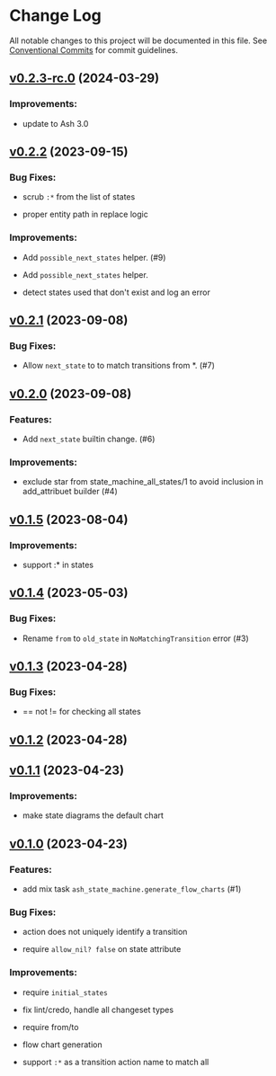 # Change Log

All notable changes to this project will be documented in this file.
See [Conventional Commits](Https://conventionalcommits.org) for commit guidelines.

<!-- changelog -->

## [v0.2.3-rc.0](https://github.com/ash-project/ash_state_machine/compare/v0.2.2...v0.2.3-rc.0) (2024-03-29)




### Improvements:

* update to Ash 3.0

## [v0.2.2](https://github.com/ash-project/ash_state_machine/compare/v0.2.1...v0.2.2) (2023-09-15)




### Bug Fixes:

* scrub `:*` from the list of states

* proper entity path in replace logic

### Improvements:

* Add `possible_next_states` helper. (#9)

* Add `possible_next_states` helper.

* detect states used that don't exist and log an error

## [v0.2.1](https://github.com/ash-project/ash_state_machine/compare/v0.2.0...v0.2.1) (2023-09-08)




### Bug Fixes:

* Allow `next_state` to to match transitions from *. (#7)

## [v0.2.0](https://github.com/ash-project/ash_state_machine/compare/v0.1.5...v0.2.0) (2023-09-08)




### Features:

* Add `next_state` builtin change. (#6)

### Improvements:

* exclude star from state_machine_all_states/1 to avoid inclusion in add_attribuet builder (#4)

## [v0.1.5](https://github.com/ash-project/ash_state_machine/compare/v0.1.4...v0.1.5) (2023-08-04)




### Improvements:

* support :* in states

## [v0.1.4](https://github.com/ash-project/ash_state_machine/compare/v0.1.3...v0.1.4) (2023-05-03)




### Bug Fixes:

* Rename `from` to `old_state` in `NoMatchingTransition` error (#3)

## [v0.1.3](https://github.com/ash-project/ash_state_machine/compare/v0.1.2...v0.1.3) (2023-04-28)




### Bug Fixes:

* == not != for checking all states

## [v0.1.2](https://github.com/ash-project/ash_state_machine/compare/v0.1.1...v0.1.2) (2023-04-28)




## [v0.1.1](https://github.com/ash-project/ash_state_machine/compare/v0.1.0...v0.1.1) (2023-04-23)




### Improvements:

* make state diagrams the default chart

## [v0.1.0](https://github.com/ash-project/ash_state_machine/compare/v0.1.0...v0.1.0) (2023-04-23)




### Features:

* add mix task `ash_state_machine.generate_flow_charts` (#1)

### Bug Fixes:

* action does not uniquely identify a transition

* require `allow_nil? false` on state attribute

### Improvements:

* require `initial_states`

* fix lint/credo, handle all changeset types

* require from/to

* flow chart generation

* support `:*` as a transition action name to match all
